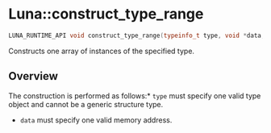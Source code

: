 # Luna::construct_type_range

```c++
LUNA_RUNTIME_API void construct_type_range(typeinfo_t type, void *data, usize count)
```

Constructs one array of instances of the specified type. 

## Overview
The construction is performed as follows:* `type` must specify one valid type object and cannot be a generic structure type.

* `data` must specify one valid memory address. 

